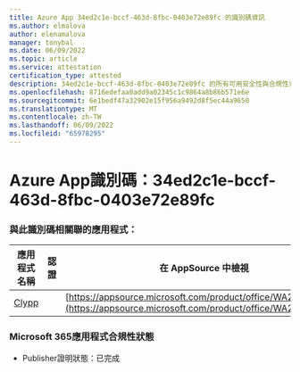 ```yaml
---
title: Azure App 34ed2c1e-bccf-463d-8fbc-0403e72e89fc 的識別碼資訊
ms.author: elmalova
author: elenamalova
manager: tonybal
ms.date: 06/09/2022
ms.topic: article
ms.service: attestation
certification_type: attested
description: 34ed2c1e-bccf-463d-8fbc-0403e72e89fc 的所有可用安全性與合規性資訊。
ms.openlocfilehash: 8716edefaa0add9a02345c1c9864a8b86b571e6e
ms.sourcegitcommit: 6e1bedf47a32902e15f956a9492d8f5ec44a9650
ms.translationtype: MT
ms.contentlocale: zh-TW
ms.lasthandoff: 06/09/2022
ms.locfileid: "65978295"
---
```

# <a name="azure-app-id-34ed2c1e-bccf-463d-8fbc-0403e72e89fc"></a>Azure App識別碼：34ed2c1e-bccf-463d-8fbc-0403e72e89fc


### <a name="apps-associated-with-this-id"></a>與此識別碼相關聯的應用程式：
| **應用程式名稱** | **認證** | **在 AppSource 中檢視** |
|--------------|---------------|-----------------------|
| [Clypp](../forward/WA200003621.md) |  | [https://appsource.microsoft.com/product/office/WA200003621](https://appsource.microsoft.com/product/office/WA200003621) |

### <a name="microsoft-365-app-compliance-status"></a>Microsoft 365應用程式合規性狀態
- Publisher證明狀態：已完成
